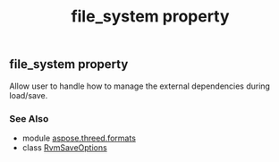 ﻿---
title: file_system property
second_title: Aspose.3D for Python via .NET API References
description: 
type: docs
weight: 120
url: /python-net/aspose.threed.formats/rvmsaveoptions/file_system/
is_root: false
---

## file_system property


Allow user to handle how to manage the external dependencies during load/save.

### See Also
* module [aspose.threed.formats](../../)
* class [RvmSaveOptions](/3d/python-net/aspose.threed.formats/rvmsaveoptions)
